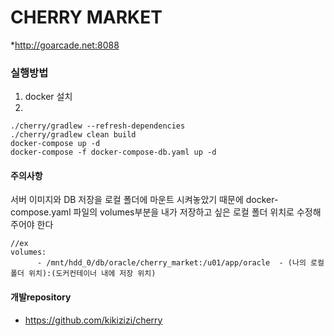 CHERRY MARKET
=============
*<http://goarcade.net:8088>

### 실행방법
1. docker 설치
2. 
```
./cherry/gradlew --refresh-dependencies
./cherry/gradlew clean build
docker-compose up -d
docker-compose -f docker-compose-db.yaml up -d
```

#### 주의사항
서버 이미지와 DB 저장을 로컬 폴더에 마운트 시켜놓았기 때문에 docker-compose.yaml 파일의 volumes부분을 내가 저장하고 싶은 로컬 폴더 위치로 수정해주어야 한다
```
//ex
volumes:
      - /mnt/hdd_0/db/oracle/cherry_market:/u01/app/oracle  - (나의 로컬폴더 위치):(도커컨테이너 내에 저장 위치)
```

#### 개발repository
* <https://github.com/kikizizi/cherry>



